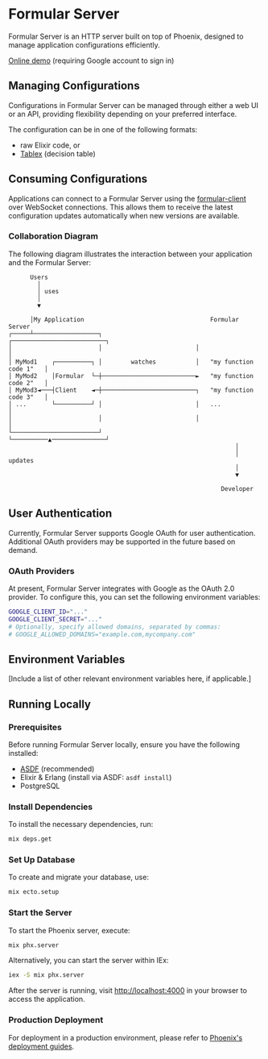 # Formular Server

Formular Server is an HTTP server built on top of Phoenix, designed to manage application configurations efficiently.

[Online demo](https://formular-server-ose.fly.dev) (requiring Google account to sign in)

## Managing Configurations

Configurations in Formular Server can be managed through either a web UI or an API, providing flexibility depending on your preferred interface.

The configuration can be in one of the following formats:

* raw Elixir code, or
* [Tablex](https://github.com/elixir-tablex/tablex) (decision table)


## Consuming Configurations

Applications can connect to a Formular Server using the [formular-client](https://github.com/qhwa/formular-client) over WebSocket connections. This allows them to receive the latest configuration updates automatically when new versions are available.

### Collaboration Diagram

The following diagram illustrates the interaction between your application and the Formular Server:

```
      Users
        │
        │ uses
        │
        ▼

      │My Application                                   Formular Server
┌─────┴──────────────────┐                          ┌──────────────────────────┐
│                        │                          │                          │
│ MyMod1    ┌──────────┐ │        watches           │   "my function code 1"   │
│ MyMod2    │Formular  └─┼──────────────────────────►   "my function code 2"   │
│ MyMod3◄───┤Client    ◄─┼──────────────────────────┐   "my function code 3"   │
│ ...       └──────────┘ │                          │   ...                    │
│                        │                          │                          │
└────────────────────────┘                          └──────────▲───────────────┘
                                                               │
                                                               │ updates
                                                               │
                                                               ▼

                                                           Developer
```

## User Authentication

Currently, Formular Server supports Google OAuth for user authentication. Additional OAuth providers may be supported in the future based on demand.

### OAuth Providers

At present, Formular Server integrates with Google as the OAuth 2.0 provider. To configure this, you can set the following environment variables:

```sh
GOOGLE_CLIENT_ID="..."
GOOGLE_CLIENT_SECRET="..."
# Optionally, specify allowed domains, separated by commas:
# GOOGLE_ALLOWED_DOMAINS="example.com,mycompany.com"
```

## Environment Variables

[Include a list of other relevant environment variables here, if applicable.]

## Running Locally

### Prerequisites

Before running Formular Server locally, ensure you have the following installed:

- [ASDF](https://asdf-vm.com/guide/getting-started.html) (recommended)
- Elixir & Erlang (install via ASDF: `asdf install`)
- PostgreSQL

### Install Dependencies

To install the necessary dependencies, run:

```sh
mix deps.get
```

### Set Up Database

To create and migrate your database, use:

```sh
mix ecto.setup
```

### Start the Server

To start the Phoenix server, execute:

```sh
mix phx.server
```

Alternatively, you can start the server within IEx:

```sh
iex -S mix phx.server
```

After the server is running, visit [http://localhost:4000](http://localhost:4000) in your browser to access the application.

### Production Deployment

For deployment in a production environment, please refer to [Phoenix's deployment guides](https://hexdocs.pm/phoenix/deployment.html).

